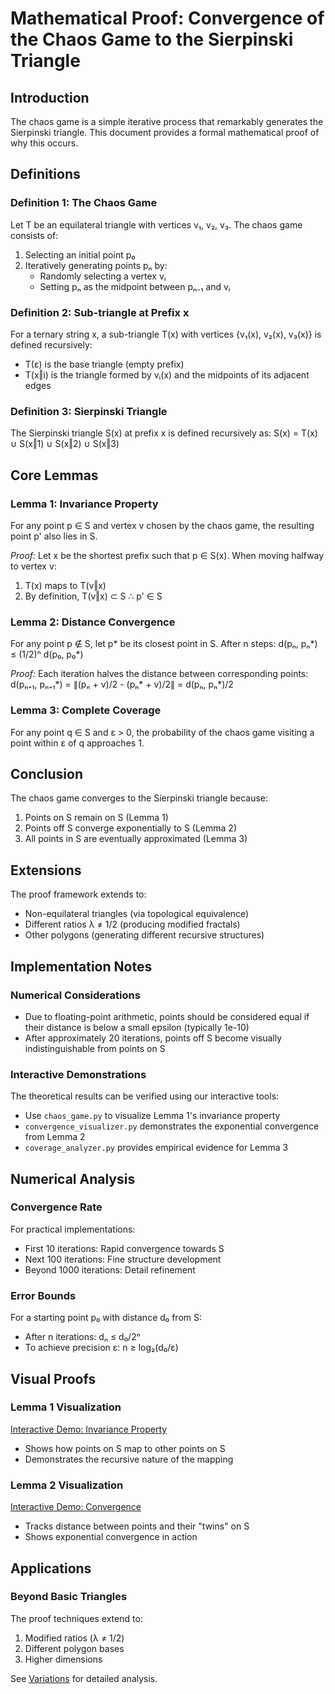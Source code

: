 # Mathematical Proof: Convergence of the Chaos Game to the Sierpinski Triangle

## Introduction

The chaos game is a simple iterative process that remarkably generates the Sierpinski triangle. This document provides a formal mathematical proof of why this occurs.

## Definitions

### Definition 1: The Chaos Game
Let T be an equilateral triangle with vertices v₁, v₂, v₃. The chaos game consists of:
1. Selecting an initial point p₀
2. Iteratively generating points pₙ by:
   - Randomly selecting a vertex vᵢ
   - Setting pₙ as the midpoint between pₙ₋₁ and vᵢ

### Definition 2: Sub-triangle at Prefix x
For a ternary string x, a sub-triangle T(x) with vertices {v₁(x), v₂(x), v₃(x)} is defined recursively:
- T(ε) is the base triangle (empty prefix)
- T(x‖i) is the triangle formed by vᵢ(x) and the midpoints of its adjacent edges

### Definition 3: Sierpinski Triangle
The Sierpinski triangle S(x) at prefix x is defined recursively as:
S(x) = T(x) ∪ S(x‖1) ∪ S(x‖2) ∪ S(x‖3)

## Core Lemmas

### Lemma 1: Invariance Property
For any point p ∈ S and vertex v chosen by the chaos game, the resulting point p' also lies in S.

*Proof:*
Let x be the shortest prefix such that p ∈ S(x). When moving halfway to vertex v:
1. T(x) maps to T(v‖x)
2. By definition, T(v‖x) ⊂ S
∴ p' ∈ S

### Lemma 2: Distance Convergence
For any point p ∉ S, let p* be its closest point in S. After n steps:
d(pₙ, pₙ*) ≤ (1/2)ⁿ d(p₀, p₀*)

*Proof:*
Each iteration halves the distance between corresponding points:
d(pₙ₊₁, pₙ₊₁*) = ∥(pₙ + v)/2 - (pₙ* + v)/2∥ = d(pₙ, pₙ*)/2

### Lemma 3: Complete Coverage
For any point q ∈ S and ε > 0, the probability of the chaos game visiting a point within ε of q approaches 1.

## Conclusion

The chaos game converges to the Sierpinski triangle because:
1. Points on S remain on S (Lemma 1)
2. Points off S converge exponentially to S (Lemma 2)
3. All points in S are eventually approximated (Lemma 3)

## Extensions

The proof framework extends to:
- Non-equilateral triangles (via topological equivalence)
- Different ratios λ ≠ 1/2 (producing modified fractals)
- Other polygons (generating different recursive structures)

## Implementation Notes

### Numerical Considerations
- Due to floating-point arithmetic, points should be considered equal if their distance is below a small epsilon (typically 1e-10)
- After approximately 20 iterations, points off S become visually indistinguishable from points on S

### Interactive Demonstrations
The theoretical results can be verified using our interactive tools:
- Use `chaos_game.py` to visualize Lemma 1's invariance property
- `convergence_visualizer.py` demonstrates the exponential convergence from Lemma 2
- `coverage_analyzer.py` provides empirical evidence for Lemma 3

## Numerical Analysis

### Convergence Rate
For practical implementations:
- First 10 iterations: Rapid convergence towards S
- Next 100 iterations: Fine structure development
- Beyond 1000 iterations: Detail refinement

### Error Bounds
For a starting point p₀ with distance d₀ from S:
- After n iterations: dₙ ≤ d₀/2ⁿ
- To achieve precision ε: n ≥ log₂(d₀/ε)

## Visual Proofs

### Lemma 1 Visualization
[Interactive Demo: Invariance Property](../examples/lemma1_demo.py)
- Shows how points on S map to other points on S
- Demonstrates the recursive nature of the mapping

### Lemma 2 Visualization
[Interactive Demo: Convergence](../examples/lemma2_demo.py)
- Tracks distance between points and their "twins" on S
- Shows exponential convergence in action

## Applications

### Beyond Basic Triangles
The proof techniques extend to:
1. Modified ratios (λ ≠ 1/2)
2. Different polygon bases
3. Higher dimensions

See [Variations](sierpinski_variations.md) for detailed analysis.

